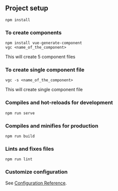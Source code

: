 ## Project setup
```
npm install
```

### To create components
```
npm install vue-generate-component
vgc <name_of_the_component>
```
This will create 5 component files

### To create single component file
```
vgc -s <name_of_the_component>
```
This will create single component file

### Compiles and hot-reloads for development
```
npm run serve
```

### Compiles and minifies for production
```
npm run build
```

### Lints and fixes files
```
npm run lint
```

### Customize configuration
See [Configuration Reference](https://cli.vuejs.org/config/).
